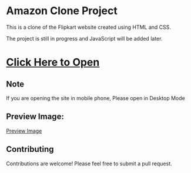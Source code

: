 # Amazon Clone Project

This is a clone of the Flipkart website created using HTML and CSS.

The project is still in progress and JavaScript will be added later.


# [Click Here to Open](http://127.0.0.1:5500/)

<h2> Note </h2>

If you are opening the site in mobile phone, Please open in Desktop Mode

<h2> Preview Image: </h2>

[Preview Image](Screenshot_15-2-2025_23537_127.0.0.1.jpeg)

<h2> Contributing </h2>

Contributions are welcome! Please feel free to submit a pull request.

